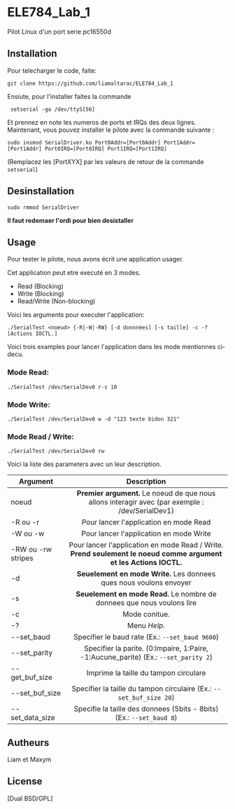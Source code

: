 # ELE784_Lab_1

Pilot Linux d'un port serie pc16550d

## Installation

Pour telecharger le code, faite:

```
git clone https://github.com/liamaltarac/ELE784_Lab_1
```
Ensiute, pour l'installer faites la commande


```
 setserial -ga /dev/ttyS[56]
```
Et prennez en note les numeros de ports et IRQs des deux lignes.
Maintenant, vous pouvez installer le pilote avec la commande suivante :

```
sudo insmod SerialDriver.ko Port0Addr=[Port0Addr] Port1Addr=[Port1Addr] Port0IRQ=[Port0IRQ] Port1IRQ=[Port1IRQ]
```
(Remplacez les [PortXYX] par les valeurs de retour de la commande ```setserial```)

## Desinstallation

```
sudo rmmod SerialDriver
```
**Il faut redemaer l'ordi pour bien desistaller**


## Usage
Pour tester le pilote, nous avons écrit une application usager. 

Cet application peut etre executé en 3 modes.
- Read (Blocking)
- Write (Blocking)
- Read/Write (Non-blocking)

Voici les arguments pour executer l'application:


```
./SerialTest <noeud> {-R|-W|-RW} [-d donnnées] [-s taille] -c -? [Actions IOCTL.]
```
Voici trois examples pour lancer l'application dans les mode mentionnes ci-decu.

### Mode Read:
```
./SerialTest /dev/SerialDev0 r-s 10  
```
### Mode Write:
```
./SerialTest /dev/SerialDev0 w -d "123 texte bidon 321"
```

### Mode Read / Write:
```
./SerialTest /dev/SerialDev0 rw 
```
Voici la liste des parameters avec un leur description. 

 | Argument      | Description  |
| ------------- |:-------------:|
| noeud | **Premier argument.** Le noeud de que nous allons interagir avec (par exemple : /dev/SerialDev1)     |
| -R    ou -r         | Pour lancer l'application en mode Read |
| -W ou -w     | Pour lancer l'application en mode Write      | 
| -RW ou -rw stripes | Pour lancer l'application en mode Read / Write.  **Prend seulement le noeud comme argument et les Actions IOCTL.**   |
| -d | **Seuelement en mode Write.**  Les donnees ques nous voulons envoyer|
| -s | **Seuelement en mode Read.** Le nombre de donnees que nous voulons lire|
| -c | Mode conitue.|
| -? | Menu *Help*.|
| --set_baud | Specifier le baud rate (Ex.: ``` --set_baud 9600 ```)|
| --set_parity | Specifier la parite. (0:Impaire, 1:Paire, -1:Aucune_parite) (Ex.: ``` --set_parity 2 ```)|
| --get_buf_size | Imprime la taille du tampon circulare |
| --set_buf_size | Specifier la taille du tampon circulaire (Ex.: ``` --set_buf_size 20 ```)|
| --set_data_size | Specifie la taille des donnees (5bits - 8bits) (Ex.: ``` --set_baud 8 ```)|

## Autheurs
Liam et Maxym
## License
[Dual BSD/GPL]
